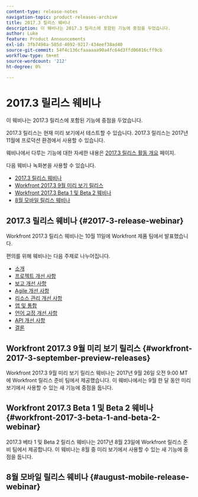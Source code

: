 ```yaml
---
content-type: release-notes
navigation-topic: product-releases-archive
title: 2017.3 릴리스 웨비나
description: 이 웨비나는 2017.3 릴리스에 포함된 기능에 중점을 두었습니다.
author: Luke
feature: Product Announcements
exl-id: 3fb7498a-585d-4692-9217-434eef38ad40
source-git-commit: 54f4c136cfaaaaaa90a4fc64d3ffd06816cff9cb
workflow-type: tm+mt
source-wordcount: '212'
ht-degree: 0%

---
```


# 2017.3 릴리스 웨비나

이 웨비나는 2017.3 릴리스에 포함된 기능에 중점을 두었습니다. 

2017.3 릴리스는 현재 미리 보기에서 테스트할 수 있습니다. 2017.3 릴리스는 2017년 11월에 프로덕션 환경에서 사용할 수 있습니다.

웨비나에서 다루는 기능에 대한 자세한 내용은 [2017.3 릴리스 활동 개요](../../../../product-announcements/product-releases/quarterly-release-archive/2017.3-release-activity/2017.3-release-activity-overview.md) 페이지.

다음 웨비나 녹화본을 사용할 수 있습니다.

* [2017.3 릴리스 웨비나](#2017-3-release-webinar)
* [Workfront 2017.3 9월 미리 보기 릴리스](#workfront-2017-3-september-preview-releases)
* [Workfront 2017.3 Beta 1 및 Beta 2 웨비나](#workfront-2017-3-beta-1-and-beta-2-webinar)
* [8월 모바일 릴리스 웨비나](#august-mobile-release-webinar)

## 2017.3 릴리스 웨비나 {#2017-3-release-webinar}

Workfront 2017.3 릴리스 웨비나는 10월 11일에 Workfront 제품 팀에서 발표했습니다.  

편의를 위해 웨비나는 다음 주제로 나누어집니다.

* [소개](#introduction)
* [프로젝트 개선 사항](#project-enhancements)
* [보고 개선 사항](#reporting-enhancements)
* [Agile 개선 사항](#agile-enhancements)
* [리소스 관리 개선 사항](#resource-management-enhancements)
* [앱 및 통합](#apps-and-integrations)
* [언어 교정 개선 사항](#proofing-enhancements)
* [API 개선 사항](#api-enhancements)
* [결론](#conclusion)

## Workfront 2017.3 9월 미리 보기 릴리스 {#workfront-2017-3-september-preview-releases}

Workfront 2017.3 9월 미리 보기 릴리스 웨비나는 2017년 9월 26일 오전 9:00 MT에 Workfront 릴리스 준비 팀에서 제공했습니다. 이 웨비나에서는 9월 한 달 동안 미리 보기에서 사용할 수 있는 새 기능에 중점을 둡니다.

## Workfront 2017.3 Beta 1 및 Beta 2 웨비나 {#workfront-2017-3-beta-1-and-beta-2-webinar}

2017.3 베타 1 및 Beta 2 릴리스 웨비나는 2017년 8월 23일에 Workfront 릴리스 준비 팀에서 제공합니다. 이 웨비나는 8월 중 미리 보기에서 사용할 수 있는 새 기능에 중점을 둡니다.

## 8월 모바일 릴리스 웨비나 {#august-mobile-release-webinar}
